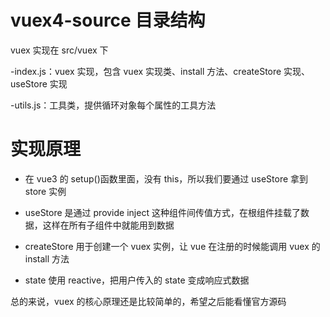 # vuex4-source 目录结构

vuex 实现在 src/vuex 下

-index.js：vuex 实现，包含 vuex 实现类、install 方法、createStore 实现、useStore 实现

-utils.js：工具类，提供循环对象每个属性的工具方法

# 实现原理

- 在 vue3 的 setup()函数里面，没有 this，所以我们要通过 useStore 拿到 store 实例

- useStore 是通过 provide inject 这种组件间传值方式，在根组件挂载了数据，这样在所有子组件中就能用到数据

- createStore 用于创建一个 vuex 实例，让 vue 在注册的时候能调用 vuex 的 install 方法

- state 使用 reactive，把用户传入的 state 变成响应式数据

总的来说，vuex 的核心原理还是比较简单的，希望之后能看懂官方源码
